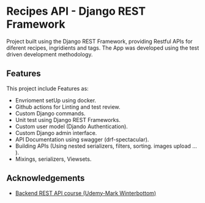 
# Recipes API - Django REST Framework

Project built using the Django REST Framework, providing Restful APIs for diferent recipes, ingridients and tags. The App was developed using the test driven development methodology.  


## Features

This project include Features as: 
- Envrioment setUp using docker.
- Github actions for Linting and test review.
- Custom Django commands.
- Unit test using Django REST Frameworks.
- Custom user model (Djando Authentication).
- Custom Django admin interface.
- API Documentation using swagger (drf-spectacular).
- Building APIs (Using nested serializers, filters, sorting. images upload ... ).
- Mixings, serializers, Viewsets.




## Acknowledgements

 - [Backend REST API course (Udemy-Mark Winterbottom)](https://www.udemy.com/course/django-python-advanced/)

